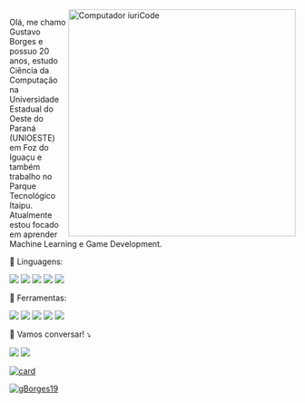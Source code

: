 <img src="https://raw.githubusercontent.com/MicaelliMedeiros/micaellimedeiros/master/image/computer-illustration.png" min-width="400px" max-width="400px" width="400px" align="right" alt="Computador iuriCode">

<p align="left"> 
Olá, me chamo Gustavo Borges e possuo 20 anos, estudo Ciência da Computação na Universidade Estadual do Oeste do Paraná (UNIOESTE) em Foz do Iguaçu e também trabalho no Parque Tecnológico Itaipu. Atualmente estou focado em aprender Machine Learning e Game Development.

<p align="left">
  🦄 Linguagens:
</p>

<p align="left">
<img src="https://img.shields.io/badge/Python-3776AB?style=for-the-badge&logo=python&logoColor=white"/> <img src="https://img.shields.io/badge/JavaScript-F7DF1E?style=for-the-badge&logo=javascript&logoColor=black"/> <img src="https://img.shields.io/badge/TypeScript-007ACC?style=for-the-badge&logo=typescript&logoColor=white"/> <img src="https://img.shields.io/badge/C-00599C?style=for-the-badge&logo=c&logoColor=white"/> <img src="https://img.shields.io/badge/C%23-239120?style=for-the-badge&logo=c-sharp&logoColor=white"/>     
</p>

<p align="left">
  💼 Ferramentas:
</p>

<p align="left">
<img src="https://img.shields.io/badge/React-20232A?style=for-the-badge&logo=react&logoColor=61DAFB"/> <img src="https://img.shields.io/badge/Node.js-43853D?style=for-the-badge&logo=node.js&logoColor=white"/> <img src="https://img.shields.io/badge/Unity-100000?style=for-the-badge&logo=unity&logoColor=white"/> <img src="https://img.shields.io/badge/Google_Cloud-4285F4?style=for-the-badge&logo=google-cloud&logoColor=white"/> <img src="https://img.shields.io/badge/Amazon_AWS-232F3E?style=for-the-badge&logo=amazon-aws&logoColor=white"/>     
</p>

<p align="left">
  💌 Vamos conversar! ⤵️
</p>

<p align="left">
  
  <a href="https://www.linkedin.com/in/gustavo-juliano-borges-b31b22209" alt="Linkedin">
  <img src="https://img.shields.io/badge/-Linkedin-0e76a8?style=flat-square&logo=Linkedin&logoColor=white&https://www.linkedin.com/in/gustavo-juliano-borges-b31b22209" /></a>

  <a href="https://api.whatsapp.com/send?phone=5519971618090" alt="WhatsApp">
  <img src="https://img.shields.io/badge/-WhatsApp-25d366?style=flat-square&labelColor=25d366&logo=whatsapp&logoColor=white&link=https://api.whatsapp.com/send?phone=5519971618090"/></a>

</p>

[![card](https://github-readme-stats.vercel.app/api?username=gBorges19&theme=synthwave)](https://github.com/gBorges19/)

[![gBorges19](https://github-readme-stats.vercel.app/api/top-langs/?username=gBorges19&hide=html&layout=compact&theme=synthwave)](https://github.com/gBorges19/)
